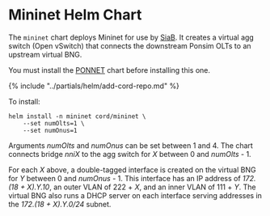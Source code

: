 # Mininet Helm Chart

The `mininet` chart deploys Mininet for use by [SiaB](../profiles/seba/siab.md).
It creates a virtual agg switch (Open vSwitch) that connects the downstream
Ponsim OLTs to an upstream virtual BNG.

You must install the [PONNET](ponnet.md) chart before installing this one.

{% include "../partials/helm/add-cord-repo.md" %}

To install:

```shell
helm install -n mininet cord/mininet \
    --set numOlts=1 \
    --set numOnus=1
```

Arguments _numOlts_ and _numOnus_ can be set between 1 and 4.  The chart connects bridge _nniX_
to the agg switch for _X_ between 0 and _numOlts_ - 1.

For each _X_ above, a double-tagged interface is created on the virtual BNG for _Y_ between 0 and
_numOnus_ - 1.  This interface has an IP address of _172.(18 + X).Y.10_, an outer VLAN of 222 + _X_,
and an inner VLAN of 111 + _Y_.  The virtual BNG also runs a DHCP server on each interface serving
addresses in the _172.(18 + X).Y.0/24_ subnet.
